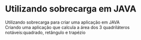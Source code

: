 # Utilizando sobrecarga em JAVA

Utilizando sobrecarga para criar uma aplicação em JAVA
<br>
Criando uma aplicação que calcula a área dos 3 quadriláteros<br>
notáveis:quadrado, retângulo e trapézio
<br>
<br>
